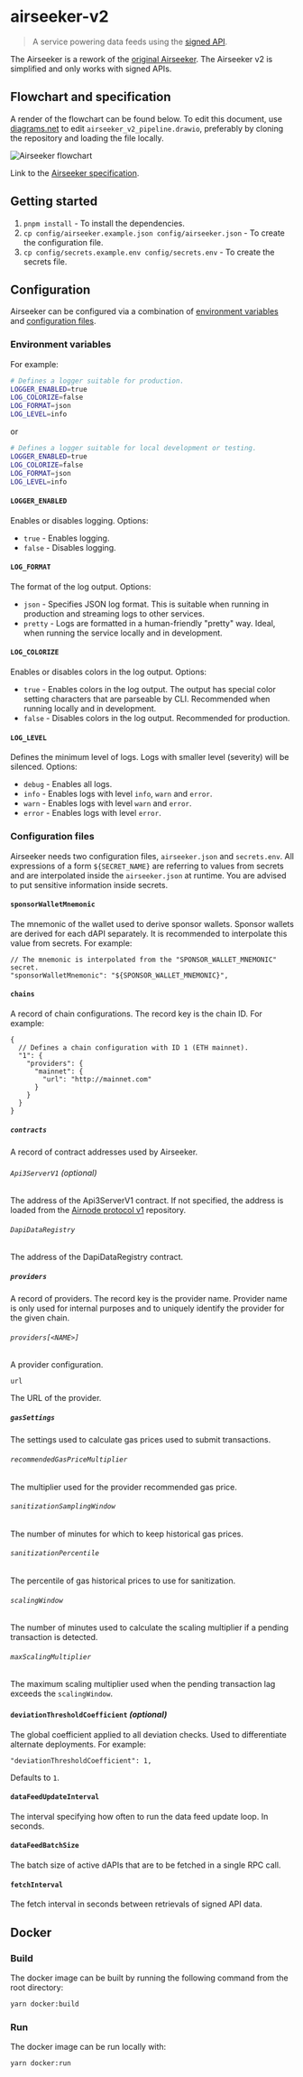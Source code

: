 # airseeker-v2

> A service powering data feeds using the [signed API](https://github.com/api3dao/signed-api).

The Airseeker is a rework of the [original Airseeker](https://github.com/api3dao/airseeker). The Airseeker v2 is
simplified and only works with signed APIs.

## Flowchart and specification

A render of the flowchart can be found below. To edit this document, use [diagrams.net](https://app.diagrams.net) to
edit `airseeker_v2_pipeline.drawio`, preferably by cloning the repository and loading the file locally.

![Airseeker flowchart](airseeker_v2_pipeline.drawio.svg)

Link to the
[Airseeker specification](https://docs.google.com/document/d/1x5QBOGII8IUGjtoNR6PVE_UeqEjRQj2u3Ysa1FQkHf0/edit).

## Getting started

1. `pnpm install` - To install the dependencies.
2. `cp config/airseeker.example.json config/airseeker.json` - To create the configuration file.
3. `cp config/secrets.example.env config/secrets.env` - To create the secrets file.

## Configuration

Airseeker can be configured via a combination of [environment variables](#environment-variables) and
[configuration files](#configuration-files).

### Environment variables

For example:

```sh
# Defines a logger suitable for production.
LOGGER_ENABLED=true
LOG_COLORIZE=false
LOG_FORMAT=json
LOG_LEVEL=info
```

or

```sh
# Defines a logger suitable for local development or testing.
LOGGER_ENABLED=true
LOG_COLORIZE=false
LOG_FORMAT=json
LOG_LEVEL=info
```

#### `LOGGER_ENABLED`

Enables or disables logging. Options:

- `true` - Enables logging.
- `false` - Disables logging.

#### `LOG_FORMAT`

The format of the log output. Options:

- `json` - Specifies JSON log format. This is suitable when running in production and streaming logs to other services.
- `pretty` - Logs are formatted in a human-friendly "pretty" way. Ideal, when running the service locally and in
  development.

#### `LOG_COLORIZE`

Enables or disables colors in the log output. Options:

- `true` - Enables colors in the log output. The output has special color setting characters that are parseable by CLI.
  Recommended when running locally and in development.
- `false` - Disables colors in the log output. Recommended for production.

#### `LOG_LEVEL`

Defines the minimum level of logs. Logs with smaller level (severity) will be silenced. Options:

- `debug` - Enables all logs.
- `info` - Enables logs with level `info`, `warn` and `error`.
- `warn` - Enables logs with level `warn` and `error`.
- `error` - Enables logs with level `error`.

### Configuration files

Airseeker needs two configuration files, `airseeker.json` and `secrets.env`. All expressions of a form `${SECRET_NAME}`
are referring to values from secrets and are interpolated inside the `airseeker.json` at runtime. You are advised to put
sensitive information inside secrets.

#### `sponsorWalletMnemonic`

The mnemonic of the wallet used to derive sponsor wallets. Sponsor wallets are derived for each dAPI separately. It is
recommended to interpolate this value from secrets. For example:

```jsonc
// The mnemonic is interpolated from the "SPONSOR_WALLET_MNEMONIC" secret.
"sponsorWalletMnemonic": "${SPONSOR_WALLET_MNEMONIC}",
```

#### `chains`

A record of chain configurations. The record key is the chain ID. For example:

```jsonc
{
  // Defines a chain configuration with ID 1 (ETH mainnet).
  "1": {
    "providers": {
      "mainnet": {
        "url": "http://mainnet.com"
      }
    }
  }
}
```

##### `contracts`

A record of contract addresses used by Airseeker.

###### `Api3ServerV1` _(optional)_

The address of the Api3ServerV1 contract. If not specified, the address is loaded from the
[Airnode protocol v1](https://github.com/api3dao/airnode-protocol-v1) repository.

###### `DapiDataRegistry`

The address of the DapiDataRegistry contract.

##### `providers`

A record of providers. The record key is the provider name. Provider name is only used for internal purposes and to
uniquely identify the provider for the given chain.

###### `providers[<NAME>]`

A provider configuration.

`url`

The URL of the provider.

##### `gasSettings`

The settings used to calculate gas prices used to submit transactions.

###### `recommendedGasPriceMultiplier`

The multiplier used for the provider recommended gas price.

###### `sanitizationSamplingWindow`

The number of minutes for which to keep historical gas prices.

###### `sanitizationPercentile`

The percentile of gas historical prices to use for sanitization.

###### `scalingWindow`

The number of minutes used to calculate the scaling multiplier if a pending transaction is detected.

###### `maxScalingMultiplier`

The maximum scaling multiplier used when the pending transaction lag exceeds the `scalingWindow`.

#### `deviationThresholdCoefficient` _(optional)_

The global coefficient applied to all deviation checks. Used to differentiate alternate deployments. For example:

```jsonc
"deviationThresholdCoefficient": 1,
```

Defaults to `1`.

#### `dataFeedUpdateInterval`

The interval specifying how often to run the data feed update loop. In seconds.

#### `dataFeedBatchSize`

The batch size of active dAPIs that are to be fetched in a single RPC call.

#### `fetchInterval`

The fetch interval in seconds between retrievals of signed API data.

## Docker

### Build

The docker image can be built by running the following command from the root directory:

```sh
yarn docker:build
```

### Run

The docker image can be run locally with:

```sh
yarn docker:run
```
